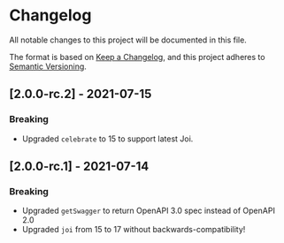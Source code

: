 # Changelog

All notable changes to this project will be documented in this file.

The format is based on [Keep a Changelog](https://keepachangelog.com/en/1.0.0/),
and this project adheres to [Semantic Versioning](https://semver.org/spec/v2.0.0.html).

## [2.0.0-rc.2] - 2021-07-15

### Breaking

- Upgraded `celebrate` to 15 to support latest Joi.

## [2.0.0-rc.1] - 2021-07-14

### Breaking

- Upgraded `getSwagger` to return OpenAPI 3.0 spec instead of OpenAPI 2.0
- Upgraded `joi` from 15 to 17 without backwards-compatibility!
